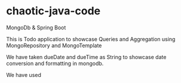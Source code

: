 # chaotic-java-code

MongoDb & Spring Boot

This is Todo application to showcase Queries and Aggregation using MongoRepository and MongoTemplate

We have taken dueDate and dueTime as String to showcase date conversion and formatting in mongodb.

We have used 